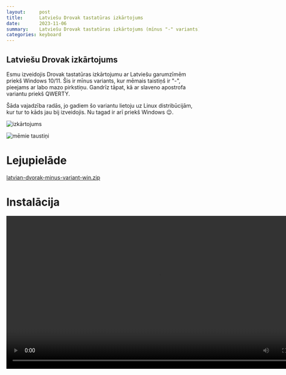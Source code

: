 ```yaml
---
layout:     post
title:      Latviešu Drovak tastatūras izkārtojums
date:       2023-11-06
summary:    Latviešu Drovak tastatūras izkārtojums (mīnus "-" variants) ar garumzīmēm
categories: keyboard
---
```


## Latviešu Drovak izkārtojums

Esmu izveidojis Drovak tastatūras izkārtojumu ar Latviešu garumzīmēm priekš Windows 10/11. Šis ir mīnus variants, kur mēmais taistiņš ir "-", pieejams ar labo mazo pirkstiņu. Gandrīz tāpat, kā ar slaveno apostrofa variantu priekš QWERTY.

Šāda vajadzība radās, jo gadiem šo variantu lietoju uz Linux distribūcijām, kur tur to kāds jau bij izveidojis. Nu tagad ir arī priekš Windows 😉.


![izkārtojums](/blog/images/lvdvor2.png)

![mēmie taustiņi](/blog/images/lvdvor1.png)

# Lejupielāde

[latvian-dvorak-minus-variant-win.zip](https://ugjka.net/download/latvian-dvorak-minus-variant-win.zip)

# Instalācija

 <video width="800" controls>
  <source src="/blog/video/dvorak_tutorial_win11.mp4" type="video/mp4">
  Your browser does not support the video tag.
</video> 

